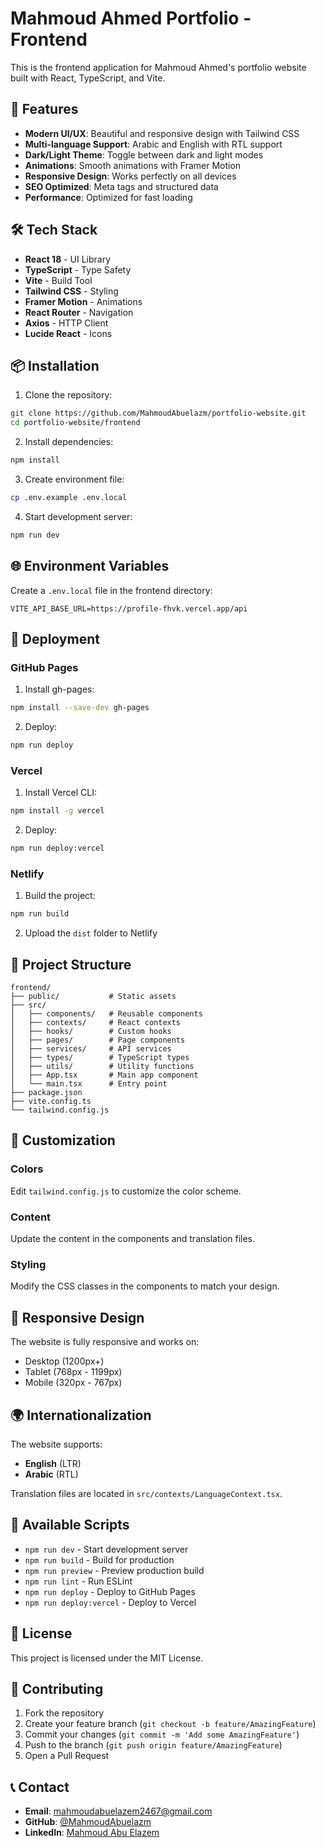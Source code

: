 # Mahmoud Ahmed Portfolio - Frontend

This is the frontend application for Mahmoud Ahmed's portfolio website built with React, TypeScript, and Vite.

## 🚀 Features

- **Modern UI/UX**: Beautiful and responsive design with Tailwind CSS
- **Multi-language Support**: Arabic and English with RTL support
- **Dark/Light Theme**: Toggle between dark and light modes
- **Animations**: Smooth animations with Framer Motion
- **Responsive Design**: Works perfectly on all devices
- **SEO Optimized**: Meta tags and structured data
- **Performance**: Optimized for fast loading

## 🛠️ Tech Stack

- **React 18** - UI Library
- **TypeScript** - Type Safety
- **Vite** - Build Tool
- **Tailwind CSS** - Styling
- **Framer Motion** - Animations
- **React Router** - Navigation
- **Axios** - HTTP Client
- **Lucide React** - Icons

## 📦 Installation

1. Clone the repository:
```bash
git clone https://github.com/MahmoudAbuelazm/portfolio-website.git
cd portfolio-website/frontend
```

2. Install dependencies:
```bash
npm install
```

3. Create environment file:
```bash
cp .env.example .env.local
```

4. Start development server:
```bash
npm run dev
```

## 🌐 Environment Variables

Create a `.env.local` file in the frontend directory:

```env
VITE_API_BASE_URL=https://profile-fhvk.vercel.app/api
```

## 🚀 Deployment

### GitHub Pages

1. Install gh-pages:
```bash
npm install --save-dev gh-pages
```

2. Deploy:
```bash
npm run deploy
```

### Vercel

1. Install Vercel CLI:
```bash
npm install -g vercel
```

2. Deploy:
```bash
npm run deploy:vercel
```

### Netlify

1. Build the project:
```bash
npm run build
```

2. Upload the `dist` folder to Netlify

## 📁 Project Structure

```
frontend/
├── public/           # Static assets
├── src/
│   ├── components/   # Reusable components
│   ├── contexts/     # React contexts
│   ├── hooks/        # Custom hooks
│   ├── pages/        # Page components
│   ├── services/     # API services
│   ├── types/        # TypeScript types
│   ├── utils/        # Utility functions
│   ├── App.tsx       # Main app component
│   └── main.tsx      # Entry point
├── package.json
├── vite.config.ts
└── tailwind.config.js
```

## 🎨 Customization

### Colors
Edit `tailwind.config.js` to customize the color scheme.

### Content
Update the content in the components and translation files.

### Styling
Modify the CSS classes in the components to match your design.

## 📱 Responsive Design

The website is fully responsive and works on:
- Desktop (1200px+)
- Tablet (768px - 1199px)
- Mobile (320px - 767px)

## 🌍 Internationalization

The website supports:
- **English** (LTR)
- **Arabic** (RTL)

Translation files are located in `src/contexts/LanguageContext.tsx`.

## 🔧 Available Scripts

- `npm run dev` - Start development server
- `npm run build` - Build for production
- `npm run preview` - Preview production build
- `npm run lint` - Run ESLint
- `npm run deploy` - Deploy to GitHub Pages
- `npm run deploy:vercel` - Deploy to Vercel

## 📄 License

This project is licensed under the MIT License.

## 🤝 Contributing

1. Fork the repository
2. Create your feature branch (`git checkout -b feature/AmazingFeature`)
3. Commit your changes (`git commit -m 'Add some AmazingFeature'`)
4. Push to the branch (`git push origin feature/AmazingFeature`)
5. Open a Pull Request

## 📞 Contact

- **Email**: mahmoudabuelazem2467@gmail.com
- **GitHub**: [@MahmoudAbuelazm](https://github.com/MahmoudAbuelazm)
- **LinkedIn**: [Mahmoud Abu Elazem](https://linkedin.com/in/mahmoud-abu-elazem)

